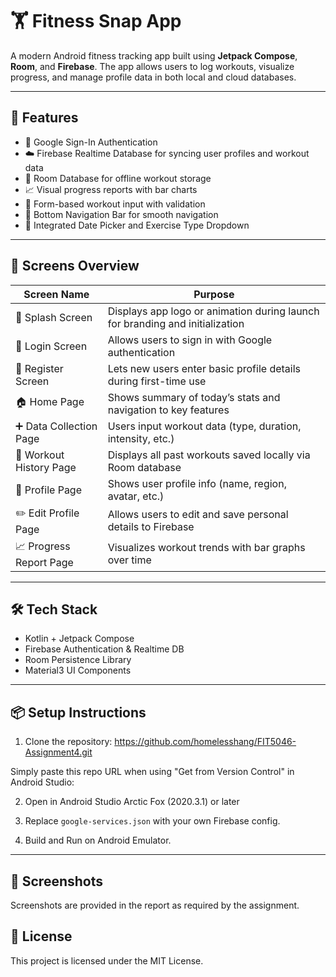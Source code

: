# 🏋️ Fitness Snap App

A modern Android fitness tracking app built using **Jetpack Compose**, **Room**, and **Firebase**. The app allows users to log workouts, visualize progress, and manage profile data in both local and cloud databases.

---

## 🚀 Features

- 🔐 Google Sign-In Authentication
- ☁️ Firebase Realtime Database for syncing user profiles and workout data
- 💾 Room Database for offline workout storage
- 📈 Visual progress reports with bar charts
- 📝 Form-based workout input with validation
- 🧭 Bottom Navigation Bar for smooth navigation
- 📅 Integrated Date Picker and Exercise Type Dropdown

---


## 📱 Screens Overview

| **Screen Name**         | **Purpose**                                                                 |
|-------------------------|------------------------------------------------------------------------------|
| 🚀 Splash Screen        | Displays app logo or animation during launch for branding and initialization |
| 🔐 Login Screen         | Allows users to sign in with Google authentication                           |
| 📝 Register Screen      | Lets new users enter basic profile details during first-time use             |
| 🏠 Home Page            | Shows summary of today’s stats and navigation to key features                |
| ➕ Data Collection Page  | Users input workout data (type, duration, intensity, etc.)                  |
| 📜 Workout History Page | Displays all past workouts saved locally via Room database                   |
| 👤 Profile Page         | Shows user profile info (name, region, avatar, etc.)                         |
| ✏️ Edit Profile Page    | Allows users to edit and save personal details to Firebase                   |
| 📈 Progress Report Page | Visualizes workout trends with bar graphs over time                          |

---

## 🛠 Tech Stack

- Kotlin + Jetpack Compose
- Firebase Authentication & Realtime DB
- Room Persistence Library
- Material3 UI Components

---

## 📦 Setup Instructions

1. Clone the repository:
https://github.com/homelesshang/FIT5046-Assignment4.git

Simply paste this repo URL when using "Get from Version Control" in Android Studio:
  
2. Open in Android Studio Arctic Fox (2020.3.1) or later

3. Replace `google-services.json` with your own Firebase config.

4. Build and Run on Android Emulator.

---

## 📸 Screenshots

Screenshots are provided in the report as required by the assignment.

## 🧠 License

This project is licensed under the MIT License.
